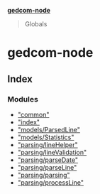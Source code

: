 **[gedcom-node](README.md)**

> Globals

# gedcom-node

## Index

### Modules

* ["common"](modules/_common_.md)
* ["index"](modules/_index_.md)
* ["models/ParsedLine"](modules/_models_parsedline_.md)
* ["models/Statistics"](modules/_models_statistics_.md)
* ["parsing/lineHelper"](modules/_parsing_linehelper_.md)
* ["parsing/lineValidation"](modules/_parsing_linevalidation_.md)
* ["parsing/parseDate"](modules/_parsing_parsedate_.md)
* ["parsing/parseLine"](modules/_parsing_parseline_.md)
* ["parsing/parsing"](modules/_parsing_parsing_.md)
* ["parsing/processLine"](modules/_parsing_processline_.md)
